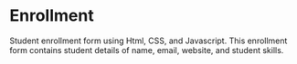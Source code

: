 # Enrollment
Student enrollment form using Html, CSS, and Javascript.
This enrollment form contains student details of name, email, website, and student skills.
